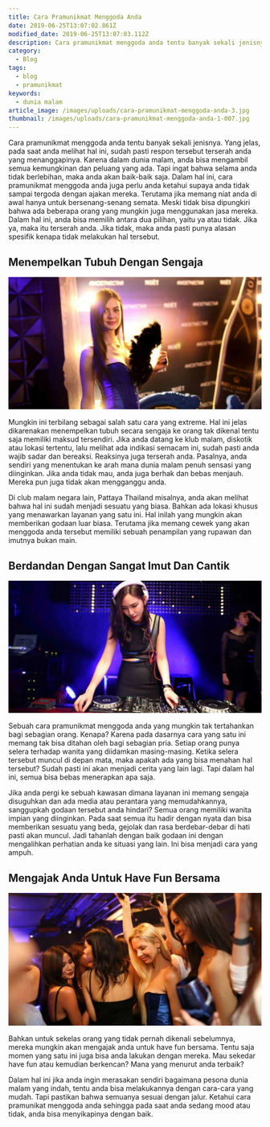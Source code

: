 ```yaml
---
title: Cara Pramunikmat Menggoda Anda
date: 2019-06-25T13:07:02.861Z
modified_date: 2019-06-25T13:07:03.112Z
description: Cara pramunikmat menggoda anda tentu banyak sekali jenisnya. Yang jelas, pada  saat anda melihat hal ini, sudah pasti respon tersebut terserah.
category:
  - Blog
tags:
  - blog
  - pramunikmat
keywords:
  - dunia malam
article_image: /images/uploads/cara-pramunikmat-menggoda-anda-3.jpg
thumbnail: /images/uploads/cara-pramunikmat-menggoda-anda-1-007.jpg
---
```

Cara pramunikmat menggoda anda tentu banyak sekali jenisnya. Yang jelas, pada saat anda melihat hal ini, sudah pasti respon tersebut terserah anda yang menanggapinya. Karena dalam dunia malam, anda bisa mengambil semua kemungkinan dan peluang yang ada. Tapi ingat bahwa selama anda tidak berlebihan, maka anda akan baik-baik saja. Dalam hal ini, cara pramunikmat menggoda anda juga perlu anda ketahui supaya anda tidak sampai tergoda dengan ajakan mereka. Terutama jika memang niat anda di awal hanya untuk bersenang-senang semata. Meski tidak bisa dipungkiri bahwa ada beberapa orang yang mungkin juga menggunakan jasa mereka. Dalam hal ini, anda bisa memilih antara dua pilihan, yaitu ya atau tidak. Jika ya, maka itu terserah anda. Jika tidak, maka anda pasti punya alasan spesifik kenapa tidak melakukan hal tersebut. 



## Menempelkan Tubuh Dengan Sengaja

![Cara Pramunikmat Menggoda Anda](/images/uploads/cara-pramunikmat-menggoda-anda-3.jpg)

Mungkin ini terbilang sebagai salah satu cara yang extreme. Hal ini jelas dikarenakan menempelkan tubuh secara sengaja ke orang tak dikenal tentu saja memiliki maksud tersendiri. Jika anda datang ke klub malam, diskotik atau lokasi tertentu, lalu melihat ada indikasi semacam ini, sudah pasti anda wajib sadar dan bereaksi. Reaksinya juga terserah anda. Pasalnya, anda sendiri yang menentukan ke arah mana dunia malam penuh sensasi yang diinginkan. Jika anda tidak mau, anda juga berhak dan bebas menjauh. Mereka pun juga tidak akan mengganggu anda.

Di club malam negara lain, Pattaya Thailand misalnya, anda akan melihat bahwa hal ini sudah menjadi sesuatu yang biasa. Bahkan ada lokasi khusus yang menawarkan layanan yang satu ini. Hal inilah yang mungkin akan memberikan godaan luar biasa. Terutama jika memang cewek yang akan menggoda anda tersebut memiliki sebuah penampilan yang rupawan dan imutnya bukan main.



## Berdandan Dengan Sangat Imut Dan Cantik

![Cara Pramunikmat Menggoda Anda](/images/uploads/cara-pramunikmat-menggoda-anda-2.jpg)

Sebuah cara pramunikmat menggoda anda yang mungkin tak tertahankan bagi sebagian orang. Kenapa? Karena pada dasarnya cara yang satu ini memang tak bisa ditahan oleh bagi sebagian pria. Setiap orang punya selera terhadap wanita yang diidamkan masing-masing. Ketika selera tersebut muncul di depan mata, maka apakah ada yang bisa menahan hal tersebut? Sudah pasti ini akan menjadi cerita yang lain lagi. Tapi dalam hal ini, semua bisa bebas menerapkan apa saja.

Jika anda pergi ke sebuah kawasan dimana layanan ini memang sengaja disuguhkan dan ada media atau perantara yang memudahkannya, sanggupkah godaan tersebut anda hindari? Semua orang memiliki wanita impian yang diinginkan. Pada saat semua itu hadir dengan nyata dan bisa memberikan sesuatu yang beda, gejolak dan rasa berdebar-debar di hati pasti akan muncul. Jadi tahanlah dengan baik godaan ini dengan mengalihkan perhatian anda ke situasi yang lain. Ini bisa menjadi cara yang ampuh.



## Mengajak Anda Untuk Have Fun Bersama

![Cara Pramunikmat Menggoda Anda](/images/uploads/cara-pramunikmat-menggoda-anda-1.jpg)

Bahkan untuk sekelas orang yang tidak pernah dikenali sebelumnya, mereka mungkin akan mengajak anda untuk have fun bersama. Tentu saja momen yang satu ini juga bisa anda lakukan dengan mereka. Mau sekedar have fun atau kemudian berkencan? Mana yang menurut anda terbaik? 

Dalam hal ini jika anda ingin merasakan sendiri bagaimana pesona dunia malam yang indah, tentu anda bisa melakukannya dengan cara-cara yang mudah. Tapi pastikan bahwa semuanya sesuai dengan jalur. Ketahui cara pramunikat menggoda anda sehingga pada saat anda sedang mood atau tidak, anda bisa menyikapinya dengan baik.
